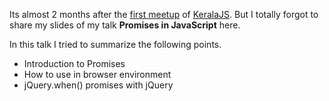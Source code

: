 <!--


---
 "Slides : Promises in JavaScript"
date: 2013-12-12 12:00:00 IST
updated: 2013-12-12 12:00:00 IST
categories: talks
---

-->
<!DOCTYPE html>
<html>

<head>
  <title>basic-git-workflow</title>
  <meta charset="utf-8">
  <meta name="viewport" content="width=device-width, initial-scale=1.0">


  <link rel="stylesheet" href="./css/bootstrap.css">
  <link rel="stylesheet" href="./css/bootstrap.grid.css">
  <link rel="stylesheet" href="./css/bootstrap.min.css">
  <link rel="stylesheet" href="./css/bootstrap-reboot.min.css">
  <link rel="stylesheet" href="./css/bootstrap.css.map">
  <link rel="stylesheet" href="./css/blog-home.css">
  <link rel="stylesheet" href="./css/prism.css">
  <script async defer src="./css/prism.js"></script>
</head>

<body>

Its almost 2 months after the [first meetup](http://keralajs.org/2013/10/28/keralajs-first-meetup-summary) of [KeralaJS](http://keralajs.org/). But I totally forgot to share my slides of my talk **Promises in JavaScript** here.

In this talk I tried to summarize the following points.

- Introduction to Promises
- How to use in browser environment
- jQuery.when() promises with jQuery

<script async class="speakerdeck-embed" data-id="2ea57c8024840131497042d2c2b4a11c" data-ratio="1.29456384323641" src="//speakerdeck.com/assets/embed.js"></script>
